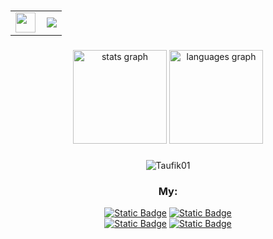 ###

<table align="center">
  <tr>
    <td style="padding-right: 10px;">
      <img src="https://media2.giphy.com/media/WIQ0N0OUvei1OW1h9Z/giphy.gif" width="32" />
    </td>
    <td>
      <img src="https://readme-typing-svg.demolab.com?font=Press+Start+1P&size=24&pause=1000&color=39FF14&vCenter=true&width=480&lines=%3E_+Hi+There,+I'm+Taufik;%3E_+Welcome+To+My+World;~+I+Like+The+World+of+Networking;~+~+~+~+~+~+~+~+~+~+~+~+~+~+~+~;Linux+%26+Router+Modification+Zone;~+~+~+~+~+~+~+~+~+~+~+~+~+~+~+~" />
    </td>
  </tr>
</table>

###

<div align="center">
  <img src="https://github-readme-stats.vercel.app/api?username=TaufikNRA&hide_title=false&hide_rank=false&show_icons=true&include_all_commits=false&count_private=true&disable_animations=false&theme=radical&locale=en&hide_border=false" height="150" alt="stats graph"  />
  <img src="https://github-readme-stats.vercel.app/api/top-langs?username=TaufikNRA&locale=en&hide_title=false&layout=compact&card_width=320&langs_count=6&theme=radical&hide_border=false" height="150" alt="languages graph"  />

###

<p align='center'><img src="https://komarev.com/ghpvc/?username=TaufikNRA&label=Total%20Profile%20Visitor&color=blue&style=for-the-badge" alt="Taufik01" />

### My:
<p align="center">
<a href="https://wa.me/6288806938573"><img alt="Static Badge" src="https://img.shields.io/badge/WhatsApp-616161?style=for-the-badge&logo=WhatsApp&logoColor=34eb6e"></a>
<a href="https://instagram.com/fycko_5141"><img alt="Static Badge" src="https://img.shields.io/badge/Instagram-616161?style=for-the-badge&logo=Instagram&logoColor=orange"></a>
<br>
<a href="https://facebook.com/taufiknurohman.afiko"><img alt="Static Badge" src="https://img.shields.io/badge/Facebook-616161?style=for-the-badge&logo=Facebook&logoColor=blue"></a>
<a href="https://t.me/Taufik_N_A"><img alt="Static Badge" src="https://img.shields.io/badge/Telegram-616161?style=for-the-badge&logo=Telegram&logoColor=2CA5E0"></a>

</div>
